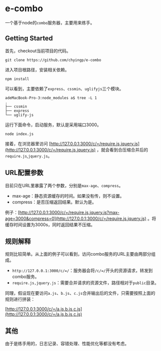 # e-combo
一个基于node的`combo`服务器，主要用来练手。

## Getting Started

首先，checkout当前项目的代码。

```
git clone https://github.com/chyingp/e-combo
```

进入项目根路径，安装相关依赖。

```
npm install
```

可以看到，主要依赖了`express`、`cssmin`、`uglifyjs`三个模块。

```
adeMacBook-Pro-3:node_modules a$ tree -L 1
.
├── cssmin
├── express
└── uglify-js
```

运行下面命令，启动服务，默认是采用端口3000。

```
node index.js
```

接着，在浏览器里访问 [http://127.0.0.1:3000/c/=/require.js,jquery.js](http://127.0.0.1:3000/c/=/require.js,jquery.js) ，就会看到合压缩合并后的`require.js`,`jquery.js`。

## URL配置参数

目前只在URL里暴露了两个参数，分别是`max-age`、`compress`。

* max-age：静态资源缓存的时间。如果没有传，则不设置。
* compress：是否压缩返回结果。默认为是。

例子：[http://127.0.0.1:3000/c/=/require.js,jquery.js?max-age=3000&compress=0](http://127.0.0.1:3000/c/=/require.js,jquery.js) 。将缓存时间设置为3000s，同时返回结果不压缩。

## 规则解释

规则比较简单。从上面的例子可以看到，访问combo服务的URL主要由两部分组成。

* `http://127.0.0.1:3000/c/=/`：服务器会将`/c/=/`开头的资源请求，转发到combo服务。
* `require.js,jquery.js`：需要合并请求的资源文件，路径相对于`public`目录。
 
同理，假设现在要访问`a.js`、`b.js`、`c.js`合并输出后的文件，只需要按照上面的规则进行拼装：

[http://127.0.0.1:3000/c/=/a.js,b.js,c.js](http://127.0.0.1:3000/c/=/a.js,b.js,c.js)


## 其他

由于是练手用的，日志记录、容错处理、性能优化等都没有考虑。
